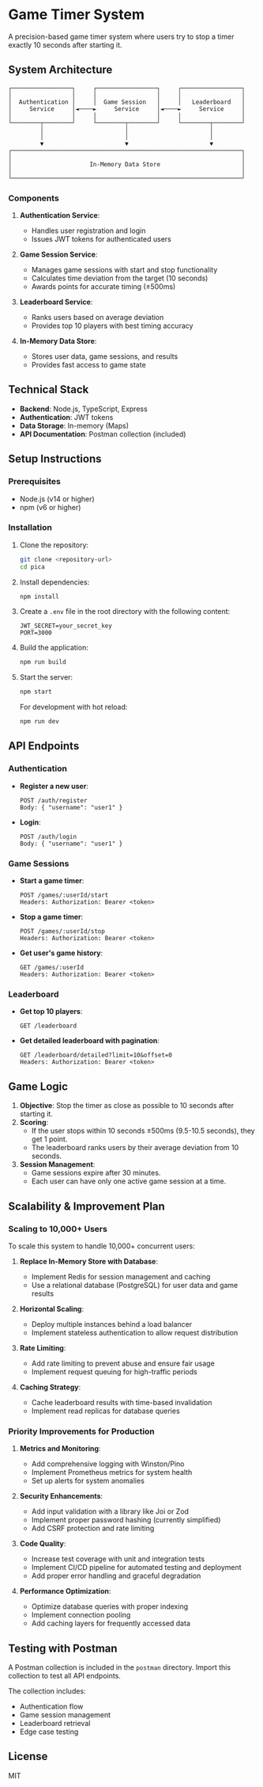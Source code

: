 # Game Timer System

A precision-based game timer system where users try to stop a timer exactly 10 seconds after starting it.

## System Architecture

```
┌─────────────────┐     ┌─────────────────┐     ┌─────────────────┐
│                 │     │                 │     │                 │
│  Authentication │     │  Game Session   │     │   Leaderboard   │
│     Service     │◄────►     Service     │◄────►     Service     │
│                 │     │                 │     │                 │
└────────┬────────┘     └────────┬────────┘     └────────┬────────┘
         │                       │                       │
         │                       │                       │
         ▼                       ▼                       ▼
┌─────────────────────────────────────────────────────────────────┐
│                                                                 │
│                      In-Memory Data Store                       │
│                                                                 │
└─────────────────────────────────────────────────────────────────┘
```

### Components

1. **Authentication Service**:
   - Handles user registration and login
   - Issues JWT tokens for authenticated users

2. **Game Session Service**:
   - Manages game sessions with start and stop functionality
   - Calculates time deviation from the target (10 seconds)
   - Awards points for accurate timing (±500ms)

3. **Leaderboard Service**:
   - Ranks users based on average deviation
   - Provides top 10 players with best timing accuracy

4. **In-Memory Data Store**:
   - Stores user data, game sessions, and results
   - Provides fast access to game state

## Technical Stack

- **Backend**: Node.js, TypeScript, Express
- **Authentication**: JWT tokens
- **Data Storage**: In-memory (Maps)
- **API Documentation**: Postman collection (included)

## Setup Instructions

### Prerequisites

- Node.js (v14 or higher)
- npm (v6 or higher)

### Installation

1. Clone the repository:
   ```bash
   git clone <repository-url>
   cd pica
   ```

2. Install dependencies:
   ```bash
   npm install
   ```

3. Create a `.env` file in the root directory with the following content:
   ```
   JWT_SECRET=your_secret_key
   PORT=3000
   ```

4. Build the application:
   ```bash
   npm run build
   ```

5. Start the server:
   ```bash
   npm start
   ```

   For development with hot reload:
   ```bash
   npm run dev
   ```

## API Endpoints

### Authentication

- **Register a new user**:
  ```
  POST /auth/register
  Body: { "username": "user1" }
  ```

- **Login**:
  ```
  POST /auth/login
  Body: { "username": "user1" }
  ```

### Game Sessions

- **Start a game timer**:
  ```
  POST /games/:userId/start
  Headers: Authorization: Bearer <token>
  ```

- **Stop a game timer**:
  ```
  POST /games/:userId/stop
  Headers: Authorization: Bearer <token>
  ```

- **Get user's game history**:
  ```
  GET /games/:userId
  Headers: Authorization: Bearer <token>
  ```

### Leaderboard

- **Get top 10 players**:
  ```
  GET /leaderboard
  ```

- **Get detailed leaderboard with pagination**:
  ```
  GET /leaderboard/detailed?limit=10&offset=0
  Headers: Authorization: Bearer <token>
  ```

## Game Logic

1. **Objective**: Stop the timer as close as possible to 10 seconds after starting it.
2. **Scoring**:
   - If the user stops within 10 seconds ±500ms (9.5-10.5 seconds), they get 1 point.
   - The leaderboard ranks users by their average deviation from 10 seconds.
3. **Session Management**:
   - Game sessions expire after 30 minutes.
   - Each user can have only one active game session at a time.

## Scalability & Improvement Plan

### Scaling to 10,000+ Users

To scale this system to handle 10,000+ concurrent users:

1. **Replace In-Memory Store with Database**:
   - Implement Redis for session management and caching
   - Use a relational database (PostgreSQL) for user data and game results

2. **Horizontal Scaling**:
   - Deploy multiple instances behind a load balancer
   - Implement stateless authentication to allow request distribution

3. **Rate Limiting**:
   - Add rate limiting to prevent abuse and ensure fair usage
   - Implement request queuing for high-traffic periods

4. **Caching Strategy**:
   - Cache leaderboard results with time-based invalidation
   - Implement read replicas for database queries

### Priority Improvements for Production

1. **Metrics and Monitoring**:
   - Add comprehensive logging with Winston/Pino
   - Implement Prometheus metrics for system health
   - Set up alerts for system anomalies

2. **Security Enhancements**:
   - Add input validation with a library like Joi or Zod
   - Implement proper password hashing (currently simplified)
   - Add CSRF protection and rate limiting

3. **Code Quality**:
   - Increase test coverage with unit and integration tests
   - Implement CI/CD pipeline for automated testing and deployment
   - Add proper error handling and graceful degradation

4. **Performance Optimization**:
   - Optimize database queries with proper indexing
   - Implement connection pooling
   - Add caching layers for frequently accessed data

## Testing with Postman

A Postman collection is included in the `postman` directory. Import this collection to test all API endpoints.

The collection includes:
- Authentication flow
- Game session management
- Leaderboard retrieval
- Edge case testing

## License

MIT
